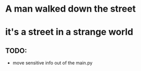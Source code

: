 # A man walked down the street
# it's a street in a strange world

## TODO:
- move sensitive info out of the main.py
